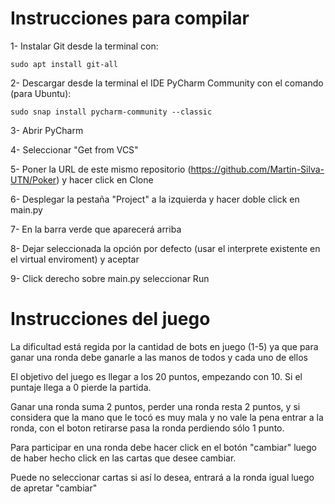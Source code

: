 # Instrucciones para compilar

1- Instalar Git desde la terminal con:

<code>sudo apt install git-all</code>


2- Descargar desde la terminal el IDE PyCharm Community con el comando (para Ubuntu):

<code>sudo snap install pycharm-community --classic</code>

3- Abrir PyCharm

4- Seleccionar "Get from VCS"

5- Poner la URL de este mismo repositorio (https://github.com/Martin-Silva-UTN/Poker) y hacer click en Clone

6- Desplegar la pestaña "Project" a la izquierda y hacer doble click en main.py

7- En la barra verde que aparecerá arriba 

8- Dejar seleccionada la opción por defecto (usar el interprete existente en el virtual enviroment) y aceptar

9- Click derecho sobre main.py seleccionar Run

# Instrucciones del juego

La dificultad está regida por la cantidad de bots en juego (1-5) ya que para ganar una ronda debe ganarle a las manos de todos y cada uno de ellos

El objetivo del juego es llegar a los 20 puntos, empezando con 10. Si el puntaje llega a 0 pierde la partida.

Ganar una ronda suma 2 puntos, perder una ronda resta 2 puntos, y si considera que la mano que le tocó es muy mala y no vale la pena entrar a la ronda, con el boton retirarse pasa la ronda perdiendo sólo 1 punto.

Para participar en una ronda debe hacer click en el botón "cambiar" luego de haber hecho click en las cartas que desee cambiar.

Puede no seleccionar cartas si así lo desea, entrará a la ronda igual luego de apretar "cambiar"
